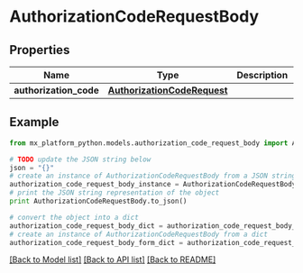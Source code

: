 # AuthorizationCodeRequestBody


## Properties
Name | Type | Description | Notes
------------ | ------------- | ------------- | -------------
**authorization_code** | [**AuthorizationCodeRequest**](AuthorizationCodeRequest.md) |  | [optional] 

## Example

```python
from mx_platform_python.models.authorization_code_request_body import AuthorizationCodeRequestBody

# TODO update the JSON string below
json = "{}"
# create an instance of AuthorizationCodeRequestBody from a JSON string
authorization_code_request_body_instance = AuthorizationCodeRequestBody.from_json(json)
# print the JSON string representation of the object
print AuthorizationCodeRequestBody.to_json()

# convert the object into a dict
authorization_code_request_body_dict = authorization_code_request_body_instance.to_dict()
# create an instance of AuthorizationCodeRequestBody from a dict
authorization_code_request_body_form_dict = authorization_code_request_body.from_dict(authorization_code_request_body_dict)
```
[[Back to Model list]](../README.md#documentation-for-models) [[Back to API list]](../README.md#documentation-for-api-endpoints) [[Back to README]](../README.md)


